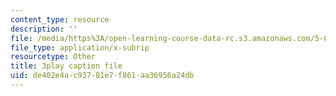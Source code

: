 ```yaml
---
content_type: resource
description: ''
file: /media/https%3A/open-learning-course-data-rc.s3.amazonaws.com/5-07sc-biological-chemistry-i-fall-2013/de402e4ac93781e7f861aa36956a24db_gbOyppJ9OK4.srt
file_type: application/x-subrip
resourcetype: Other
title: 3play caption file
uid: de402e4a-c937-81e7-f861-aa36956a24db
---
```

